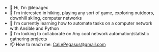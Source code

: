 - 👋 Hi, I’m @lepagec
- 👀 I’m interested in hiking, playing any sort of game, exploring outdoors, downhill skiing, computer networks
- 🌱 I’m currently learning how to automate tasks on a computer network with Ansible and Python
- 💞️ I’m looking to collaborate on Any cool network automation/statistic gathering projects
- 📫 How to reach me: CaLePegasus@gmail.com

<!---
lepagec/lepagec is a ✨ special ✨ repository because its `README.md` (this file) appears on your GitHub profile.
You can click the Preview link to take a look at your changes.
--->
